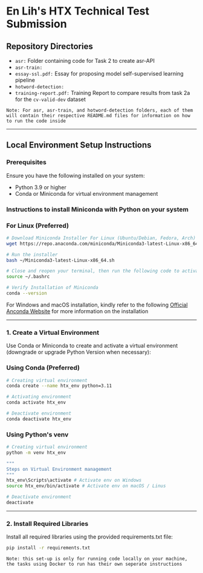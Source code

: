 # En Lih's HTX Technical Test Submission

## **Repository Directories**
- ```asr:``` Folder containing code for Task 2 to create asr-API
- ```asr-train:```
- ```essay-ssl.pdf:``` Essay for proposing model self-supervised learning pipeline
- ```hotword-detection:```
- ```training-report.pdf:``` Training Report to compare results from task 2a for the ```cv-valid-dev``` dataset

```Note: For asr, asr-train, and hotword-detection folders, each of them will contain their respective README.md files for information on how to run the code inside```

---

## **Local Environment Setup Instructions**

### **Prerequisites**
Ensure you have the following installed on your system:
- Python 3.9 or higher
- Conda or Miniconda for virtual environment management

### **Instructions to install Miniconda with Python on your system**

### For Linux (Preferred)
```bash
# Download Miniconda Installer For Linux (Ubuntu/Debian, Fedora, Arch)
wget https://repo.anaconda.com/miniconda/Miniconda3-latest-Linux-x86_64.sh

# Run the installer
bash ~/Miniconda3-latest-Linux-x86_64.sh

# Close and reopen your terminal, then run the following code to activate Miniconda
source ~/.bashrc

# Verify Installation of Miniconda
conda --version
```

For Windows and macOS installation, kindly refer to the following [Official Anconda Website](https://www.anaconda.com/docs/getting-started/miniconda/install#macos-linux-installation) for more information on the installation

---


### **1. Create a Virtual Environment**
Use Conda or Miniconda to create and activate a virtual environment (downgrade or upgrade Python Version when necessary):

### **Using Conda (Preferred)**
```bash
# Creating virtual environment
conda create --name htx_env python=3.11

# Activating environment
conda activate htx_env

# Deactivate environment
conda deactivate htx_env
```

### **Using Python's venv**
```bash
# Creating virtual environment
python -m venv htx_env

"""
Steps on Virtual Environment management
""" 
htx_env\Scripts\activate # Activate env on Windows
source htx_env/bin/activate # Activate env on macOS / Linus

# Deactivate environment
deactivate
```
---

### **2. Install Required Libraries**
Install all required libraries using the provided requirements.txt file:
```bash
pip install -r requirements.txt
```

```Note: this set-up is only for running code locally on your machine, the tasks using Docker to run has their own seperate instructions```

